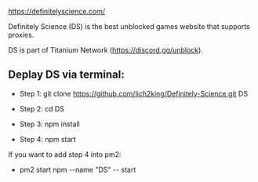 https://definitelyscience.com/

Definitely Science (DS) is the best unblocked games website that supports proxies. 

DS is part of Titanium Network (https://discord.gg/unblock).

## Deplay DS via terminal:

- Step 1: git clone https://github.com/lich2king/Definitely-Science.git DS

- Step 2: cd DS

- Step 3: npm install

- Step 4: npm start


If you want to add step 4 into pm2: 
- pm2 start npm --name "DS" -- start


